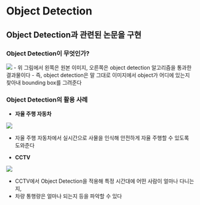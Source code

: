 # Object Detection
## Object Detection과 관련된 논문을 구현  
  
### Object Detection이 무엇인가?  
<img src = "https://kr.mathworks.com/discovery/object-detection/_jcr_content/mainParsys3/discoverysubsection/mainParsys3/image.adapt.full.medium.jpg/1639059373547.jpg">  
- 위 그림에서 왼쪽은 원본 이미지, 오른쪽은 object detection 알고리즘을 통과한 결과물이다  
- 즉, object detection은 말 그대로 이미지에서 object가 어디에 있는지 찾아내 bounding box를 그려준다  

### Object Detection의 활용 사례  
- **자율 주행 자동차**  

<img src = "https://blog.kakaocdn.net/dn/bBxjO6/btqAMka889E/EeGZKbfuKwgJKcwJjk0p20/img.jpg">  

- 자율 주행 자동차에서 실시간으로 사물을 인식해 안전하게 자율 주행할 수 있도록 도와준다

- **CCTV**

<img src = "https://miro.medium.com/max/624/1*vnt4DlXUo_oYYYbtQu9qXw.png">  

- CCTV에서 Object Detection을 적용해 특정 시간대에 어떤 사람이 얼마나 다니는지, 
- 차량 통행량은 얼마나 되는지 등을 파악할 수 있다
